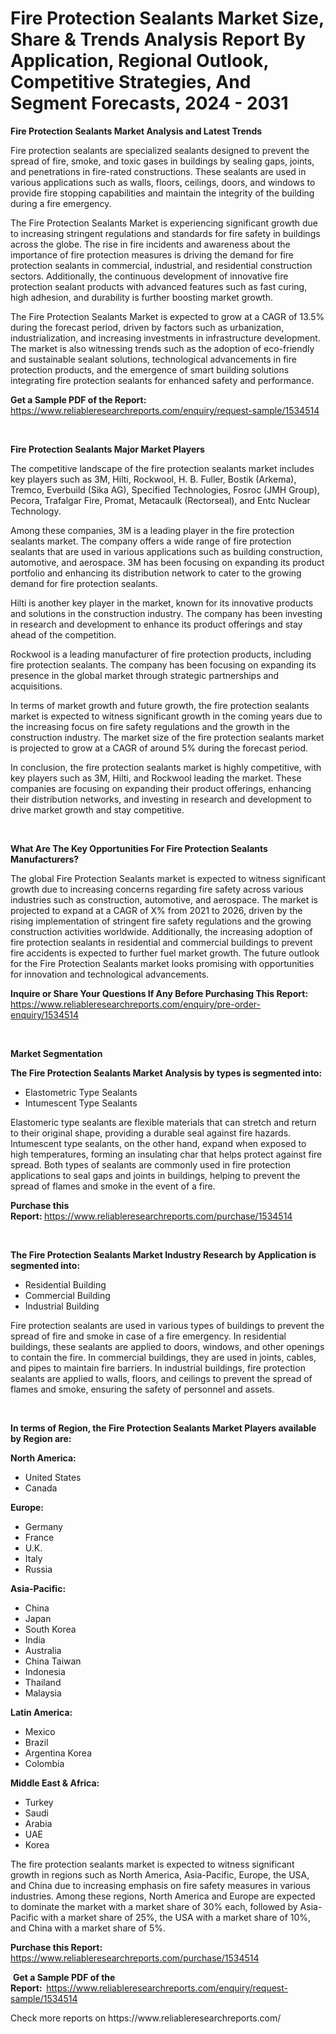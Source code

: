 <p><h1>Fire Protection Sealants Market Size, Share & Trends Analysis Report By Application, Regional Outlook, Competitive Strategies, And Segment Forecasts, 2024 - 2031</h1></p><p><strong>Fire Protection Sealants Market Analysis and Latest Trends</strong></p>
<p><p>Fire protection sealants are specialized sealants designed to prevent the spread of fire, smoke, and toxic gases in buildings by sealing gaps, joints, and penetrations in fire-rated constructions. These sealants are used in various applications such as walls, floors, ceilings, doors, and windows to provide fire stopping capabilities and maintain the integrity of the building during a fire emergency.</p><p>The Fire Protection Sealants Market is experiencing significant growth due to increasing stringent regulations and standards for fire safety in buildings across the globe. The rise in fire incidents and awareness about the importance of fire protection measures is driving the demand for fire protection sealants in commercial, industrial, and residential construction sectors. Additionally, the continuous development of innovative fire protection sealant products with advanced features such as fast curing, high adhesion, and durability is further boosting market growth.</p><p>The Fire Protection Sealants Market is expected to grow at a CAGR of 13.5% during the forecast period, driven by factors such as urbanization, industrialization, and increasing investments in infrastructure development. The market is also witnessing trends such as the adoption of eco-friendly and sustainable sealant solutions, technological advancements in fire protection products, and the emergence of smart building solutions integrating fire protection sealants for enhanced safety and performance.</p></p>
<p><strong>Get a Sample PDF of the Report:&nbsp;</strong> <a href="https://www.reliableresearchreports.com/enquiry/request-sample/1534514">https://www.reliableresearchreports.com/enquiry/request-sample/1534514</a></p>
<p>&nbsp;</p>
<p><strong>Fire Protection Sealants Major Market Players</strong></p>
<p><p>The competitive landscape of the fire protection sealants market includes key players such as 3M, Hilti, Rockwool, H. B. Fuller, Bostik (Arkema), Tremco, Everbuild (Sika AG), Specified Technologies, Fosroc (JMH Group), Pecora, Trafalgar Fire, Promat, Metacaulk (Rectorseal), and Entc Nuclear Technology. </p><p>Among these companies, 3M is a leading player in the fire protection sealants market. The company offers a wide range of fire protection sealants that are used in various applications such as building construction, automotive, and aerospace. 3M has been focusing on expanding its product portfolio and enhancing its distribution network to cater to the growing demand for fire protection sealants.</p><p>Hilti is another key player in the market, known for its innovative products and solutions in the construction industry. The company has been investing in research and development to enhance its product offerings and stay ahead of the competition.</p><p>Rockwool is a leading manufacturer of fire protection products, including fire protection sealants. The company has been focusing on expanding its presence in the global market through strategic partnerships and acquisitions.</p><p>In terms of market growth and future growth, the fire protection sealants market is expected to witness significant growth in the coming years due to the increasing focus on fire safety regulations and the growth in the construction industry. The market size of the fire protection sealants market is projected to grow at a CAGR of around 5% during the forecast period.</p><p>In conclusion, the fire protection sealants market is highly competitive, with key players such as 3M, Hilti, and Rockwool leading the market. These companies are focusing on expanding their product offerings, enhancing their distribution networks, and investing in research and development to drive market growth and stay competitive.</p></p>
<p>&nbsp;</p>
<p><strong>What Are The Key Opportunities For Fire Protection Sealants Manufacturers?</strong></p>
<p><p>The global Fire Protection Sealants market is expected to witness significant growth due to increasing concerns regarding fire safety across various industries such as construction, automotive, and aerospace. The market is projected to expand at a CAGR of X% from 2021 to 2026, driven by the rising implementation of stringent fire safety regulations and the growing construction activities worldwide. Additionally, the increasing adoption of fire protection sealants in residential and commercial buildings to prevent fire accidents is expected to further fuel market growth. The future outlook for the Fire Protection Sealants market looks promising with opportunities for innovation and technological advancements.</p></p>
<p><strong>Inquire or Share Your Questions If Any Before Purchasing This Report:</strong> <a href="https://www.reliableresearchreports.com/enquiry/pre-order-enquiry/1534514">https://www.reliableresearchreports.com/enquiry/pre-order-enquiry/1534514</a></p>
<p>&nbsp;</p>
<p><strong>Market Segmentation</strong></p>
<p><strong>The Fire Protection Sealants Market Analysis by types is segmented into:</strong></p>
<p><ul><li>Elastometric Type Sealants</li><li>Intumescent Type Sealants</li></ul></p>
<p><p>Elastomeric type sealants are flexible materials that can stretch and return to their original shape, providing a durable seal against fire hazards. Intumescent type sealants, on the other hand, expand when exposed to high temperatures, forming an insulating char that helps protect against fire spread. Both types of sealants are commonly used in fire protection applications to seal gaps and joints in buildings, helping to prevent the spread of flames and smoke in the event of a fire.</p></p>
<p><strong>Purchase this Report:&nbsp;</strong><a href="https://www.reliableresearchreports.com/purchase/1534514">https://www.reliableresearchreports.com/purchase/1534514</a></p>
<p>&nbsp;</p>
<p><strong>The Fire Protection Sealants Market Industry Research by Application is segmented into:</strong></p>
<p><ul><li>Residential Building</li><li>Commercial Building</li><li>Industrial Building</li></ul></p>
<p><p>Fire protection sealants are used in various types of buildings to prevent the spread of fire and smoke in case of a fire emergency. In residential buildings, these sealants are applied to doors, windows, and other openings to contain the fire. In commercial buildings, they are used in joints, cables, and pipes to maintain fire barriers. In industrial buildings, fire protection sealants are applied to walls, floors, and ceilings to prevent the spread of flames and smoke, ensuring the safety of personnel and assets.</p></p>
<p>&nbsp;</p>
<p><strong>In terms of Region, the Fire Protection Sealants Market Players available by Region are:</strong></p>
<p>
    <p> <strong> North America: </strong>
        <ul>
            <li>United States</li>
            <li>Canada</li>
        </ul>
        </p> 
    <p> <strong> Europe: </strong>
        <ul>
            <li>Germany</li>
            <li>France</li>
            <li>U.K.</li>
            <li>Italy</li>
            <li>Russia</li>
        </ul>
        </p> 
    <p> <strong> Asia-Pacific: </strong>
        <ul>
            <li>China</li>
            <li>Japan</li>
            <li>South Korea</li>
            <li>India</li>
            <li>Australia</li>
            <li>China Taiwan</li>
            <li>Indonesia</li>
            <li>Thailand</li>
            <li>Malaysia</li>
        </ul>
        </p> 
    <p> <strong> Latin America: </strong>
        <ul>
            <li>Mexico</li>
            <li>Brazil</li>
            <li>Argentina Korea</li>
            <li>Colombia</li>
        </ul>
        </p> 
    <p> <strong> Middle East & Africa: </strong>
        <ul>
            <li>Turkey</li>
            <li>Saudi</li>
            <li>Arabia</li>
            <li>UAE</li>
            <li>Korea</li>
        </ul>
    </p>
    </p>
<p><p>The fire protection sealants market is expected to witness significant growth in regions such as North America, Asia-Pacific, Europe, the USA, and China due to increasing emphasis on fire safety measures in various industries. Among these regions, North America and Europe are expected to dominate the market with a market share of 30% each, followed by Asia-Pacific with a market share of 25%, the USA with a market share of 10%, and China with a market share of 5%.</p></p>
<p><strong>Purchase this Report: </strong><a href="https://www.reliableresearchreports.com/purchase/1534514">https://www.reliableresearchreports.com/purchase/1534514</a></p>
<p>&nbsp;<strong>Get a Sample PDF of the Report:&nbsp;&nbsp;</strong><a href="https://www.reliableresearchreports.com/enquiry/request-sample/1534514">https://www.reliableresearchreports.com/enquiry/request-sample/1534514</a></p>
<p><strong></strong></p>
<p>Check more reports on https://www.reliableresearchreports.com/</p>